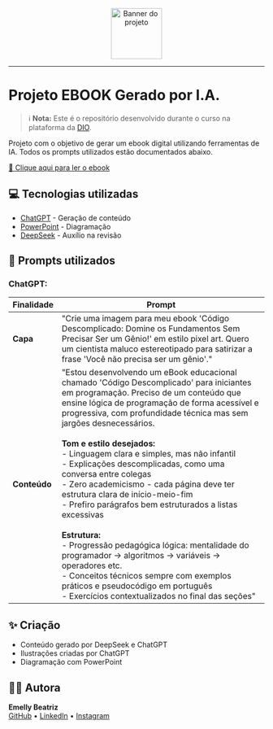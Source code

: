 <p align="center">
    <img width="100" src=".github/assets/banner.png" alt="Banner do projeto">
</p>

-------

# Projeto EBOOK Gerado por I.A.

> ℹ️ **Nota:** Este é o repositório desenvolvido durante o curso na plataforma da [DIO](https://dio.me).

Projeto com o objetivo de gerar um ebook digital utilizando ferramentas de IA. Todos os prompts utilizados estão documentados abaixo.

[📕 Clique aqui para ler o ebook](https://github.com/emellydev/ebook-codigo-descomplicado/blob/main/output/ebook-codigo-descomplicado.pdf)

## 💻 Tecnologias utilizadas

- [ChatGPT](https://chat.openai.com/) - Geração de conteúdo
- [PowerPoint](https://www.microsoft.com/microsoft-365/powerpoint) - Diagramação
- [DeepSeek](https://chat.deepseek.com/) - Auxílio na revisão

## 🧠 Prompts utilizados

### ChatGPT:

| Finalidade | Prompt |
|------------|--------|
| **Capa** | "Crie uma imagem para meu ebook 'Código Descomplicado: Domine os Fundamentos Sem Precisar Ser um Gênio!' em estilo pixel art. Quero um cientista maluco estereotipado para satirizar a frase 'Você não precisa ser um gênio'." |
| **Conteúdo** | "Estou desenvolvendo um eBook educacional chamado 'Código Descomplicado' para iniciantes em programação. Preciso de um conteúdo que ensine lógica de programação de forma acessível e progressiva, com profundidade técnica mas sem jargões desnecessários.<br><br>**Tom e estilo desejados:**<br>- Linguagem clara e simples, mas não infantil<br>- Explicações descomplicadas, como uma conversa entre colegas<br>- Zero academicismo - cada página deve ter estrutura clara de início-meio-fim<br>- Prefiro parágrafos bem estruturados a listas excessivas<br><br>**Estrutura:**<br>- Progressão pedagógica lógica: mentalidade do programador → algoritmos → variáveis → operadores etc.<br>- Conceitos técnicos sempre com exemplos práticos e pseudocódigo em português<br>- Exercícios contextualizados no final das seções" |

## ✨ Criação

- Conteúdo gerado por DeepSeek e ChatGPT
- Ilustrações criadas por ChatGPT
- Diagramação com PowerPoint

## 👨‍💻 Autora
<div align="left">
    <p>
        <strong>Emelly Beatriz</strong><br>
        <a href="https://github.com/emellydev">GitHub</a> •
        <a href="https://www.linkedin.com/in/emellybmuniz">LinkedIn</a> •
        <a href="https://www.instagram.com/emellybmuniz/">Instagram</a>
    </p>
</div>
